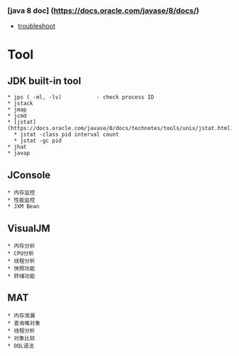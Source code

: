 ### [java 8 doc] (https://docs.oracle.com/javase/8/docs/)
  * [troubleshoot](https://docs.oracle.com/javase/8/docs/technotes/tools/index.html#troubleshoot)

# Tool
  ## JDK built-in tool
    * jps ( -ml, -lv)           - check process ID
    * jstack
    * jmap
    * jcmd
    * [jstat](https://docs.oracle.com/javase/8/docs/technotes/tools/unix/jstat.html)
      * jstat -class pid interval count
      * jstat -gc pid
    * jhat
    * javap
  
  ## JConsole 
    * 内存监控
    * 性能监控
    * JXM Bean
 
  ## VisualJM
    * 内存分析
    * CPU分析
    * 线程分析
    * 快照功能
    * 转储功能
  
  ## MAT
    * 内存泄漏
    * 查询堆对象
    * 线程分析
    * 对象比较
    * OQL语法
